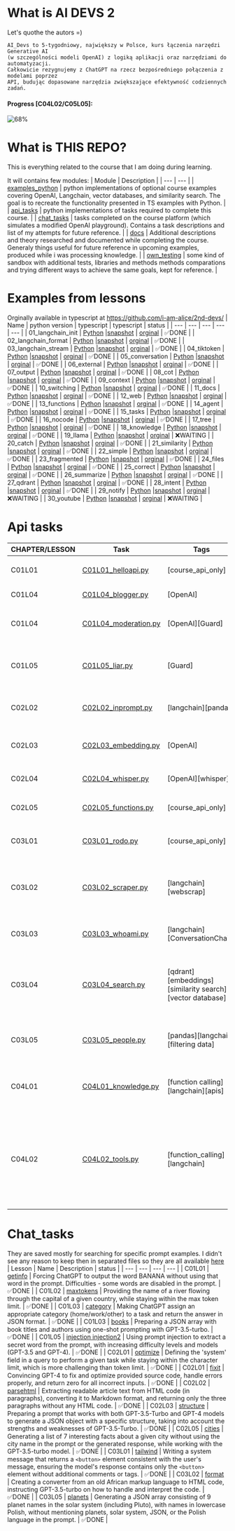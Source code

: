 # What is AI DEVS 2
Let's quothe the autors =)
```
AI_Devs to 5-tygodniowy, największy w Polsce, kurs łączenia narzędzi Generative AI 
(w szczególności modeli OpenAI) z logiką aplikacji oraz narzędziami do automatyzacji. 
Całkowicie rezygnujemy z ChatGPT na rzecz bezpośredniego połączenia z modelami poprzez
API, budując dopasowane narzędzia zwiększające efektywność codziennych zadań.
```

####  Progress [C04L02/C05L05]: 
![68%](https://geps.dev/progress/68)


# What is THIS REPO?
This is everything related to the course that I am doing during learning.

It will contains few modules:
| Module | Description |
| --- | --- |
| [examples_python](examples_python) | python implementations of optional course examples covering OpenAI, Langchain, vector databases, and similarity search. The goal is to recreate the functionality presented in TS examples with Python. |
| [api_tasks](api_tasks) | python implementations of tasks required to complete this course. |
| [chat_tasks](chat_tasks) | tasks completed on the course platform (which simulates a modified OpenAI playground). Contains a task descriptions and list of my attempts for future reference. |
| [docs](docs) | Additional descriptions and theory researched and documented while completing the course. Generaly things useful for future reference in upcoming examples, produced while i was processing knowledge. |
| [own_testing](own_testing) | some kind of sandbox with additional tests, libraries and methods methods comparations and trying different ways to achieve the same goals, kept for reference. |


# Examples from lessons
Orginally available in typescript at https://github.com/i-am-alice/2nd-devs/
| Name | python version | typescript | typescript | status |
| --- | --- | --- | --- | --- |
| 01_langchain_init | [Python](examples_python/01_langchain_init/01.py) |[snapshot](examples_python/01_langchain_init/01.py) | [orginal](https://github.com/i-am-alice/2nd-devs/blob/main/01_langchain_init/01.ts) | ✅DONE |
| 02_langchain_format | [Python](examples_python/02_langchain_format/02.py) |[snapshot](examples_python/02_langchain_format/02.py) | [orginal](https://github.com/i-am-alice/2nd-devs/blob/main/02_langchain_format/02.ts) | ✅DONE |
| 03_langchain_stream | [Python](examples_python/03_langchain_stream/03.py) |[snapshot](examples_python/03_langchain_stream/03.py) | [orginal](https://github.com/i-am-alice/2nd-devs/blob/main/03_langchain_stream/03.ts) | ✅DONE |
| 04_tiktoken | [Python](examples_python/04_tiktoken/04.py) |[snapshot](examples_python/04_tiktoken/04.py) | [orginal](https://github.com/i-am-alice/2nd-devs/blob/main/04_tiktoken/04.ts) | ✅DONE |
| 05_conversation | [Python](examples_python/05_conversation/05.py) |[snapshot](examples_python/05_conversation/05.py) | [orginal](https://github.com/i-am-alice/2nd-devs/blob/main/05_conversation/05.ts) | ✅DONE |
| 06_external | [Python](examples_python/06_external/06.py) |[snapshot](examples_python/06_external/06.py) | [orginal](https://github.com/i-am-alice/2nd-devs/blob/main/06_external/06.ts) | ✅DONE |
| 07_output | [Python](examples_python/07_output/07.py) |[snapshot](examples_python/07_output/07.py) | [orginal](https://github.com/i-am-alice/2nd-devs/blob/main/07_output/07.ts) | ✅DONE |
| 08_cot | [Python](examples_python/08_cot/08.py) |[snapshot](examples_python/08_cot/08.py) | [orginal](https://github.com/i-am-alice/2nd-devs/blob/main/08_cot/08.ts) | ✅DONE |
| 09_context | [Python](examples_python/09_context/09.py) |[snapshot](examples_python/09_context/09.py) | [orginal](https://github.com/i-am-alice/2nd-devs/blob/main/09_context/09.ts) | ✅DONE |
| 10_switching | [Python](examples_python/10_switching/10.py) |[snapshot](examples_python/10_switching/10.py) | [orginal](https://github.com/i-am-alice/2nd-devs/blob/main/10_switching/10.ts) | ✅DONE |
| 11_docs | [Python](examples_python/11_docs/11.py) |[snapshot](examples_python/11_docs/11.py) | [orginal](https://github.com/i-am-alice/2nd-devs/blob/main/11_docs/11.ts) | ✅DONE |
| 12_web | [Python](examples_python/12_web/12.py) |[snapshot](examples_python/12_web/12.py) | [orginal](https://github.com/i-am-alice/2nd-devs/blob/main/12_web/12.ts) | ✅DONE |
| 13_functions | [Python](examples_python/13_functions/13.py) |[snapshot](examples_python/13_functions/13.py) | [orginal](https://github.com/i-am-alice/2nd-devs/blob/main/13_functions/13.ts) | ✅DONE |
| 14_agent | [Python](examples_python/14_agent/14.py) |[snapshot](examples_python/14_agent/14.py) | [orginal](https://github.com/i-am-alice/2nd-devs/blob/main/14_agent/14.ts) | ✅DONE |
| 15_tasks | [Python](examples_python/15_tasks/15.py) |[snapshot](examples_python/15_tasks/15.py) | [orginal](https://github.com/i-am-alice/2nd-devs/blob/main/15_tasks/15.ts) | ✅DONE |
| 16_nocode | [Python](examples_python/16_nocode/16.py) |[snapshot](examples_python/16_nocode/16.py) | [orginal](https://github.com/i-am-alice/2nd-devs/blob/main/16_nocode/16.ts) | ✅DONE |
| 17_tree | [Python](examples_python/17_tree/17.py) |[snapshot](examples_python/17_tree/17.py) | [orginal](https://github.com/i-am-alice/2nd-devs/blob/main/17_tree/17.ts) | ✅DONE |
| 18_knowledge | [Python](examples_python/18_knowledge/18.py) |[snapshot](examples_python/18_knowledge/18.py) | [orginal](https://github.com/i-am-alice/2nd-devs/blob/main/18_knowledge/18.ts) | ✅DONE |
| 19_llama | [Python](examples_python/19_llama/19.py) |[snapshot](examples_python/19_llama/19.py) | [orginal](https://github.com/i-am-alice/2nd-devs/blob/main/19_llama/19.ts) | ❌WAITING |
| 20_catch | [Python](examples_python/20_catch/20.py) |[snapshot](examples_python/20_catch/20.py) | [orginal](https://github.com/i-am-alice/2nd-devs/blob/main/20_catch/20.ts) | ✅DONE |
| 21_similarity | [Python](examples_python/21_similarity/21.py) |[snapshot](examples_python/21_similarity/21.py) | [orginal](https://github.com/i-am-alice/2nd-devs/blob/main/21_similarity/21.ts) | ✅DONE |
| 22_simple | [Python](examples_python/22_simple/22.py) |[snapshot](examples_python/22_simple/22.py) | [orginal](https://github.com/i-am-alice/2nd-devs/blob/main/22_simple/22.ts) | ✅DONE |
| 23_fragmented | [Python](examples_python/23_fragmented/23.py) |[snapshot](examples_python/23_fragmented/23.py) | [orginal](https://github.com/i-am-alice/2nd-devs/blob/main/23_fragmented/23.ts) | ✅DONE |
| 24_files | [Python](examples_python/24_files/24.py) |[snapshot](examples_python/24_files/24.py) | [orginal](https://github.com/i-am-alice/2nd-devs/blob/main/24_files/24.ts) | ✅DONE |
| 25_correct | [Python](examples_python/25_correct/25.py) |[snapshot](examples_python/25_correct/25.py) | [orginal](https://github.com/i-am-alice/2nd-devs/blob/main/25_correct/25.ts) | ✅DONE |
| 26_summarize | [Python](examples_python/26_summarize/26.py) |[snapshot](examples_python/26_summarize/26.py) | [orginal](https://github.com/i-am-alice/2nd-devs/blob/main/26_summarize/26.ts) | ✅DONE |
| 27_qdrant | [Python](examples_python/27_qdrant/27.py) |[snapshot](examples_python/27_qdrant/27.py) | [orginal](https://github.com/i-am-alice/2nd-devs/blob/main/27_qdrant/27.ts) | ✅DONE |
| 28_intent | [Python](examples_python/28_intent/28.py) |[snapshot](examples_python/28_intent/28.py) | [orginal](https://github.com/i-am-alice/2nd-devs/blob/main/28_intent/28.ts) | ✅DONE |
| 29_notify | [Python](examples_python/29_notify/29.py) |[snapshot](examples_python/29_notify/29.py) | [orginal](https://github.com/i-am-alice/2nd-devs/blob/main/29_notify/29.ts) | ❌WAITING |
| 30_youtube | [Python](examples_python/30_youtube/30.py) |[snapshot](examples_python/30_youtube/30.py) | [orginal](https://github.com/i-am-alice/2nd-devs/blob/main/30_youtube/30.ts) | ❌WAITING |

# Api tasks
| CHAPTER/LESSON | Task | Tags | Description |
| --- | --- | --- | --- |
| C01L01 | [C01L01_helloapi.py](api_tasks/C01L01_helloapi.py) | [course_api_only] | Testing api to connect with course platform |
| C01L04 | [C01L04_blogger.py](api_tasks/C01L04_blogger.py) | [OpenAI] | Base connection with OpenAI |
| C01L04 | [C01L04_moderation.py](api_tasks/C01L04_moderation.py) | [OpenAI][Guard] | openai/moderations endpoint (to prevent user input make us banned) |
| C01L05 | [C01L05_liar.py](api_tasks/C01L05_liar.py) | [Guard] | Very basic example of checking if input/api response looks like we expected |
| C02L02 | [C02L02_inprompt.py](api_tasks/C02L02_inprompt.py) | [langchain][pandas] | Example of filtering longer data to provide valuable context for model |
| C02L03 | [C02L03_embedding.py](api_tasks/C02L03_embedding.py) | [OpenAI] | openai/embeddings endpoint - example of convertig text to numbers |
| C02L04 | [C02L04_whisper.py](api_tasks/C02L04_whisper.py) | [OpenAI][whisper] | Example of generating transcriptions |
| C02L05 | [C02L05_functions.py](api_tasks/C02L05_functions.py) | [course_api_only] | Example of writing function definition for openai |
| C03L01 | [C03L01_rodo.py](api_tasks/C03L01_rodo.py) | [course_api_only] | Example of writing prompt that will suggest model to do something |
| C03L02 | [C03L02_scraper.py](api_tasks/C03L02_scraper.py) | [langchain][webscrap] | Example of trying to gather data from server that may have some basic prevention/random errors |
| C03L03 | [C03L03_whoami.py](api_tasks/C03L03_whoami.py) | [langchain][ConversationChain] | Task to practice with store chat history/using ConversationChain |
| C03L04 | [C03L04_search.py](api_tasks/C03L04_search.py) | [qdrant][embeddings][similarity search][vector database] | Embeddings creation, indexation and performing similarity search for dynamic context generation for LLM with qdrant |
| C03L05 | [C03L05_people.py](api_tasks/C03L05_people.py) | [pandas][langchain][filtering data] | Filtering only desired context for llm (in my case using PANDAS DATAFRAME) |
| C04L01 | [C04L01_knowledge.py](api_tasks/C04L01_knowledge.py) | [function calling][langchain][apis] | Connecting to different APIs basing on LLM decision (with function_calling) |
| C04L02 | [C04L02_tools.py](api_tasks/C04L02_tools.py) | [function_calling][langchain] | Another function_calling example to get correct json (Letting LLM determine incoming action). Also, adding extra systempromt with context to let model understand dates. |


# Chat_tasks
They are saved mostly for searching for specific prompt examples.
I didn't see any reason to keep then in separated files so they are all available [here](chat_tasks/chat_tasks.md)
| Lesson | Name | Description | status |
| --- | --- | --- | --- |
| C01L01 | [getinfo](chat_tasks/chat_tasks.md/#C01L01---getinfo) | Forcing ChatGPT to output the word BANANA without using that word in the prompt. Difficulties - some words are disabled in the prompt. | ✅DONE |
| C01L02 | [maxtokens](chat_tasks/chat_tasks.md/#C01L02---maxtokens) | Providing the name of a river flowing through the capital of a given country, while staying within the max token limit. | ✅DONE |
| C01L03 | [category](chat_tasks/chat_tasks.md/#C01L03---category) | Making ChatGPT assign an appropriate category (home/work/other) to a task and return the answer in JSON format. | ✅DONE |
| C01L03 | [books](chat_tasks/chat_tasks.md/#C01L03---books) | Preparing a JSON array with book titles and authors using one-shot prompting with GPT-3.5-turbo. | ✅DONE |
| C01L05 | [injection injection2](chat_tasks/chat_tasks.md/#C01L05---injection-injection2) | Using prompt injection to extract a secret word from the prompt, with increasing difficulty levels and models (GPT-3.5 and GPT-4). | ✅DONE |
| C02L01 | [optimize](chat_tasks/chat_tasks.md/#C02L01---optimize) | Defining the 'system' field in a query to perform a given task while staying within the character limit, which is more challenging than token limit. | ✅DONE |
| C02L01 | [fixit](chat_tasks/chat_tasks.md/#C02L01---fixit) | Convincing GPT-4 to fix and optimize provided source code, handle errors properly, and return zero for all incorrect inputs. | ✅DONE |
| C02L02 | [parsehtml](chat_tasks/chat_tasks.md/#C02L02---parsehtml) | Extracting readable article text from HTML code (in paragraphs), converting it to Markdown format, and returning only the three paragraphs without any HTML code. | ✅DONE |
| C02L03 | [structure](chat_tasks/chat_tasks.md/#C02L03---structure) | Preparing a prompt that works with both GPT-3.5-Turbo and GPT-4 models to generate a JSON object with a specific structure, taking into account the strengths and weaknesses of GPT-3.5-Turbo. | ✅DONE |
| C02L05 | [cities](chat_tasks/chat_tasks.md/#C02L05---cities) | Generating a list of 7 interesting facts about a given city without using the city name in the prompt or the generated response, while working with the GPT-3.5-turbo model. | ✅DONE |
| C03L01 | [tailwind](chat_tasks/chat_tasks.md/#C03L01---tailwind) | Writing a system message that returns a `<button>` element consistent with the user's message, ensuring the model's response contains only the `<button>` element without additional comments or tags. | ✅DONE |
| C03L02 | [format](chat_tasks/chat_tasks.md/#C03L02---format) | Creating a converter from an old African markup language to HTML code, instructing GPT-3.5-turbo on how to handle and interpret the code. | ✅DONE |
| C03L05 | [planets](chat_tasks/chat_tasks.md/#C03L05---planets) | Generating a JSON array consisting of 9 planet names in the solar system (including Pluto), with names in lowercase Polish, without mentioning planets, solar system, JSON, or the Polish language in the prompt. | ✅DONE |


